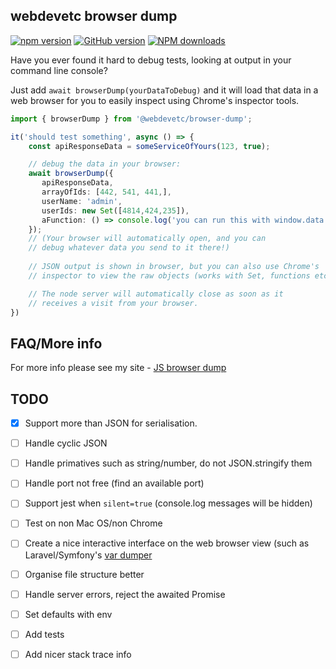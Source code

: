 ## webdevetc browser dump

[![npm version](https://badge.fury.io/js/%40webdevetc%2Fbrowser-dump.svg)](https://badge.fury.io/js/%40webdevetc%2Fbrowser-dump)   [![GitHub version](https://badge.fury.io/gh/WebDevEtc%2Fbrowser-dump-js.svg)](https://badge.fury.io/gh/WebDevEtc%2Fbrowser-dump-js)
  [![NPM downloads](https://img.shields.io/npm/dm/@webdevetc/browser-dump?style=social)](https://www.npmjs.com/package/@webdevetc/browser-dump)
  


Have you ever found it hard to debug tests, looking at output in your command line console?

Just add `await browserDump(yourDataToDebug)` and it will load that data in a web browser for you to easily inspect using Chrome's inspector tools.

```ts
import { browserDump } from '@webdevetc/browser-dump';

it('should test something', async () => {
    const apiResponseData = someServiceOfYours(123, true);

    // debug the data in your browser:
    await browserDump({
       apiResponseData,
       arrayOfIds: [442, 541, 441,],
       userName: 'admin',
       userIds: new Set([4814,424,235]),
       aFunction: () => console.log('you can run this with window.data.aFunction()'),
    });
    // (Your browser will automatically open, and you can
    // debug whatever data you send to it there!)
 
    // JSON output is shown in browser, but you can also use Chrome's
    // inspector to view the raw objects (works with Set, functions etc)

    // The node server will automatically close as soon as it 
    // receives a visit from your browser.
})
```

## FAQ/More info

For more info please see my site - [JS browser dump](https://webdevetc.com)


## TODO

 - [x] Support more than JSON for serialisation.
 - [ ] Handle cyclic JSON
 - [ ] Handle primatives such as string/number, do not JSON.stringify them
 - [ ] Handle port not free (find an available port)
 - [ ] Support jest when `silent=true` (console.log messages will be hidden)
 - [ ] Test on non Mac OS/non Chrome
 - [ ] Create a nice interactive interface on the web browser view (such as Laravel/Symfony's [var dumper](https://symfony.com/doc/current/components/var_dumper.html)
 - [ ] Organise file structure better
 - [ ] Handle server errors, reject the awaited Promise
 - [ ] Set defaults with env
 - [ ] Add tests
 - [ ] Add nicer stack trace info
 


